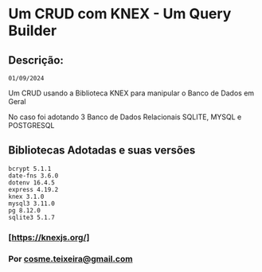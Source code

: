 # Um CRUD com KNEX - Um Query Builder

## Descrição:
```01/09/2024 ```

Um CRUD usando a Biblioteca KNEX para manipular o Banco de Dados em Geral 

No caso foi adotando 3 Banco de Dados Relacionais SQLITE, MYSQL e POSTGRESQL 

## Bibliotecas Adotadas e suas versões

```
bcrypt 5.1.1
date-fns 3.6.0
dotenv 16.4.5
express 4.19.2
knex 3.1.0
mysql3 3.11.0
pg 8.12.0
sqlite3 5.1.7

```
### [https://knexjs.org/]
### Por cosme.teixeira@gmail.com



